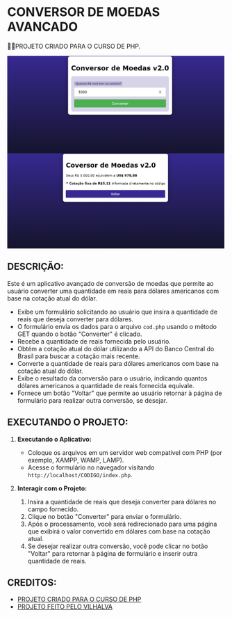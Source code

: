 # CONVERSOR DE MOEDAS AVANCADO
👨‍🏫PROJETO CRIADO PARA O CURSO DE PHP.

<img src="./IMAGENS/FOTO_1.png" align="center" width="500"> <br>
<img src="./IMAGENS/FOTO_2.png" align="center" width="500"> <br>

## DESCRIÇÃO:
Este é um aplicativo avançado de conversão de moedas que permite ao usuário converter uma quantidade em reais para dólares americanos com base na cotação atual do dólar. 

- Exibe um formulário solicitando ao usuário que insira a quantidade de reais que deseja converter para dólares.
- O formulário envia os dados para o arquivo `cod.php` usando o método GET quando o botão "Converter" é clicado.
- Recebe a quantidade de reais fornecida pelo usuário.
- Obtém a cotação atual do dólar utilizando a API do Banco Central do Brasil para buscar a cotação mais recente.
- Converte a quantidade de reais para dólares americanos com base na cotação atual do dólar.
- Exibe o resultado da conversão para o usuário, indicando quantos dólares americanos a quantidade de reais fornecida equivale.
- Fornece um botão "Voltar" que permite ao usuário retornar à página de formulário para realizar outra conversão, se desejar.

## EXECUTANDO O PROJETO:
1. **Executando o Aplicativo:**
   - Coloque os arquivos em um servidor web compatível com PHP (por exemplo, XAMPP, WAMP, LAMP).
   - Acesse o formulário no navegador visitando `http://localhost/CODIGO/index.php`.

2. **Interagir com o Projeto:**
   1. Insira a quantidade de reais que deseja converter para dólares no campo fornecido.
   2. Clique no botão "Converter" para enviar o formulário.
   3. Após o processamento, você será redirecionado para uma página que exibirá o valor convertido em dólares com base na cotação atual.
   4. Se desejar realizar outra conversão, você pode clicar no botão "Voltar" para retornar à página de formulário e inserir outra quantidade de reais.
   
## CREDITOS:
- [PROJETO CRIADO PARA O CURSO DE PHP](https://github.com/VILHALVA/CURSO-DE-PHP)
- [PROJETO FEITO PELO VILHALVA](https://github.com/VILHALVA)





